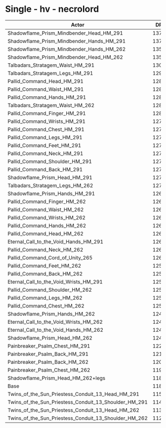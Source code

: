 # Single - hv - necrolord
| Actor | DPS | Increase |
|---|:---:|:---:|
|Shadowflame_Prism_Mindbender_Head_HM_291|13790|16.87%|
|Shadowflame_Prism_Mindbender_Hands_HM_291|13760|16.61%|
|Shadowflame_Prism_Mindbender_Hands_HM_262|13565|14.96%|
|Shadowflame_Prism_Mindbender_Head_HM_262|13532|14.68%|
|Talbadars_Stratagem_Waist_HM_291|13028|10.41%|
|Talbadars_Stratagem_Legs_HM_291|12957|9.81%|
|Pallid_Command_Head_HM_291|12877|9.13%|
|Pallid_Command_Waist_HM_291|12848|8.88%|
|Pallid_Command_Hands_HM_291|12846|8.87%|
|Talbadars_Stratagem_Waist_HM_262|12826|8.69%|
|Pallid_Command_Finger_HM_291|12824|8.68%|
|Pallid_Command_Wrists_HM_291|12793|8.41%|
|Pallid_Command_Chest_HM_291|12792|8.41%|
|Pallid_Command_Legs_HM_291|12789|8.39%|
|Pallid_Command_Feet_HM_291|12772|8.24%|
|Pallid_Command_Neck_HM_291|12761|8.14%|
|Pallid_Command_Shoulder_HM_291|12743|7.99%|
|Pallid_Command_Back_HM_291|12726|7.85%|
|Shadowflame_Prism_Head_HM_291|12720|7.80%|
|Talbadars_Stratagem_Legs_HM_262|12706|7.68%|
|Shadowflame_Prism_Hands_HM_291|12682|7.47%|
|Pallid_Command_Finger_HM_262|12659|7.28%|
|Pallid_Command_Waist_HM_262|12649|7.20%|
|Pallid_Command_Wrists_HM_262|12648|7.19%|
|Pallid_Command_Hands_HM_262|12637|7.10%|
|Pallid_Command_Head_HM_262|12630|7.03%|
|Eternal_Call_to_the_Void_Hands_HM_291|12616|6.92%|
|Pallid_Command_Neck_HM_262|12604|6.82%|
|Pallid_Command_Cord_of_Unity_265|12600|6.78%|
|Pallid_Command_Feet_HM_262|12581|6.62%|
|Pallid_Command_Back_HM_262|12577|6.59%|
|Eternal_Call_to_the_Void_Wrists_HM_291|12566|6.49%|
|Pallid_Command_Shoulder_HM_262|12559|6.43%|
|Pallid_Command_Legs_HM_262|12551|6.37%|
|Pallid_Command_Chest_HM_262|12527|6.16%|
|Shadowflame_Prism_Hands_HM_262|12490|5.85%|
|Eternal_Call_to_the_Void_Wrists_HM_262|12428|5.32%|
|Eternal_Call_to_the_Void_Hands_HM_262|12424|5.29%|
|Shadowflame_Prism_Head_HM_262|12416|5.22%|
|Painbreaker_Psalm_Chest_HM_291|12221|3.57%|
|Painbreaker_Psalm_Back_HM_291|12179|3.22%|
|Painbreaker_Psalm_Back_HM_262|12026|1.91%|
|Painbreaker_Psalm_Chest_HM_262|11990|1.61%|
|Shadowflame_Prism_Head_HM_262+legs|11849|0.42%|
|Base|11800|0.00%|
|Twins_of_the_Sun_Priestess_Conduit_13_Head_HM_291|11599|-1.71%|
|Twins_of_the_Sun_Priestess_Conduit_13_Shoulder_HM_291|11458|-2.90%|
|Twins_of_the_Sun_Priestess_Conduit_13_Head_HM_262|11371|-3.63%|
|Twins_of_the_Sun_Priestess_Conduit_13_Shoulder_HM_262|11285|-4.36%|
